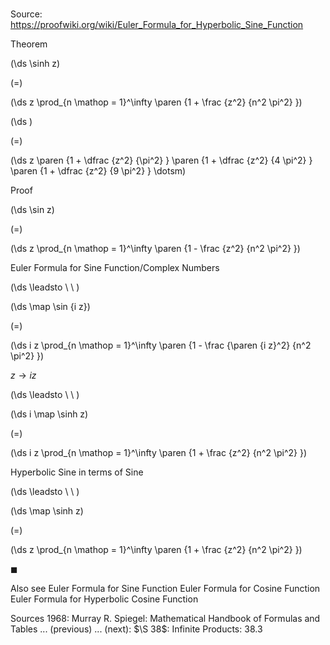 # 

Source: https://proofwiki.org/wiki/Euler_Formula_for_Hyperbolic_Sine_Function



Theorem













\(\ds \sinh z\)

\(=\)







\(\ds z \prod_{n \mathop = 1}^\infty \paren {1 + \frac {z^2} {n^2 \pi^2} }\)




















\(\ds \)

\(=\)







\(\ds z \paren {1 + \dfrac {z^2} {\pi^2} } \paren {1 + \dfrac {z^2} {4 \pi^2} } \paren {1 + \dfrac {z^2} {9 \pi^2} } \dotsm\)











Proof













\(\ds \sin z\)

\(=\)







\(\ds z \prod_{n \mathop = 1}^\infty \paren {1 - \frac {z^2} {n^2 \pi^2} }\)





Euler Formula for Sine Function/Complex Numbers








\(\ds \leadsto \ \ \)





\(\ds \map \sin {i z}\)

\(=\)







\(\ds i z \prod_{n \mathop = 1}^\infty \paren {1 - \frac {\paren {i z}^2} {n^2 \pi^2} }\)





$z \to i z$








\(\ds \leadsto \ \ \)





\(\ds i \map \sinh z\)

\(=\)







\(\ds i z \prod_{n \mathop = 1}^\infty \paren {1 + \frac {z^2} {n^2 \pi^2} }\)





Hyperbolic Sine in terms of Sine








\(\ds \leadsto \ \ \)





\(\ds \map \sinh z\)

\(=\)







\(\ds z \prod_{n \mathop = 1}^\infty \paren {1 + \frac {z^2} {n^2 \pi^2} }\)









$\blacksquare$


Also see
Euler Formula for Sine Function
Euler Formula for Cosine Function
Euler Formula for Hyperbolic Cosine Function


Sources
1968: Murray R. Spiegel: Mathematical Handbook of Formulas and Tables ... (previous) ... (next): $\S 38$: Infinite Products: $38.3$




